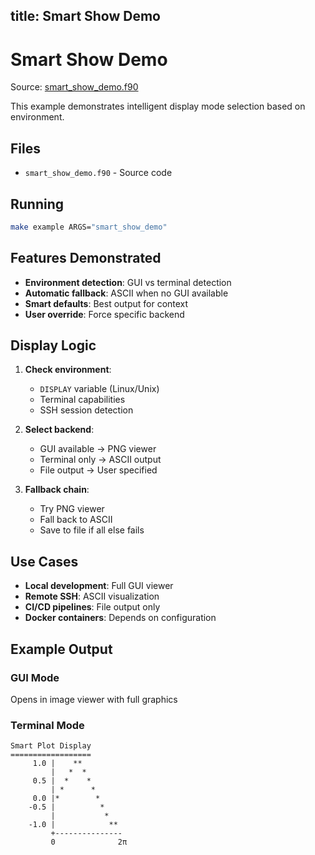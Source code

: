 title: Smart Show Demo
---

# Smart Show Demo

Source: [smart_show_demo.f90](../../sourcefile/smart_show_demo.f90.html)

This example demonstrates intelligent display mode selection based on environment.

## Files

- `smart_show_demo.f90` - Source code

## Running

```bash
make example ARGS="smart_show_demo"
```

## Features Demonstrated

- **Environment detection**: GUI vs terminal detection
- **Automatic fallback**: ASCII when no GUI available
- **Smart defaults**: Best output for context
- **User override**: Force specific backend

## Display Logic

1. **Check environment**:
   - `DISPLAY` variable (Linux/Unix)
   - Terminal capabilities
   - SSH session detection

2. **Select backend**:
   - GUI available → PNG viewer
   - Terminal only → ASCII output
   - File output → User specified

3. **Fallback chain**:
   - Try PNG viewer
   - Fall back to ASCII
   - Save to file if all else fails

## Use Cases

- **Local development**: Full GUI viewer
- **Remote SSH**: ASCII visualization
- **CI/CD pipelines**: File output only
- **Docker containers**: Depends on configuration

## Example Output

### GUI Mode
Opens in image viewer with full graphics

### Terminal Mode
```
Smart Plot Display
==================
     1.0 |    **
         |   *  *
     0.5 |  *    *
         | *      *
     0.0 |*        *
    -0.5 |          *
         |           *
    -1.0 |            **
         +---------------
         0              2π
```
